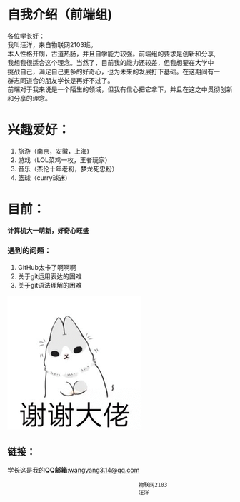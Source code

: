 #  自我介绍（前端组)  
各位学长好：  
我叫汪洋，来自物联网2103班。  
本人性格开朗，古道热肠，并且自学能力较强。前端组的要求是创新和分享,  
我想我很适合这个理念。当然了，目前我的能力还较差，但我想要在大学中  
挑战自己，满足自己更多的好奇心，也为未来的发展打下基础。在这期间有一  
群志同道合的朋友学长是再好不过了。  
前端对于我来说是一个陌生的领域，但我有信心把它拿下，并且在这之中贯彻创新和分享的理念。

# 兴趣爱好：  
1. 旅游（南京，安徽，上海)
2. 游戏（LOL菜鸡一枚，王者玩家）
3. 音乐（杰伦十年老粉，梦龙死忠粉）
4. 篮球（curry球迷)

# 目前：
**计算机大一萌新，好奇心旺盛**




### 遇到的问题：  
1. GitHub太卡了啊啊啊  
2. 关于git运用表达的困难  
3. 关于git语法理解的困难  


 ![](1.gif)

## 链接：
学长这是我的**QQ邮箱**:wangyang3.14@qq.com


                                             物联网2103
                                             汪洋